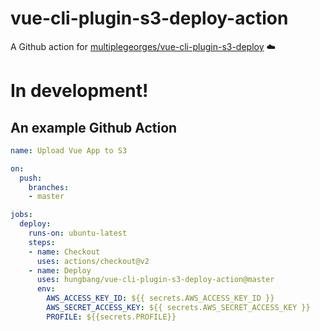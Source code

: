 # vue-cli-plugin-s3-deploy-action
A Github action for [multiplegeorges/vue-cli-plugin-s3-deploy](https://github.com/multiplegeorges/vue-cli-plugin-s3-deploy) ☁️

# In development!

## An example Github Action
```yaml
name: Upload Vue App to S3

on:
  push:
    branches:
    - master

jobs:
  deploy:
    runs-on: ubuntu-latest
    steps:
    - name: Checkout
      uses: actions/checkout@v2
    - name: Deploy
      uses: hungbang/vue-cli-plugin-s3-deploy-action@master
      env:
        AWS_ACCESS_KEY_ID: ${{ secrets.AWS_ACCESS_KEY_ID }}
        AWS_SECRET_ACCESS_KEY: ${{ secrets.AWS_SECRET_ACCESS_KEY }}
        PROFILE: ${{secrets.PROFILE}}
```
